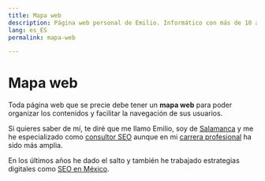 ```yaml
---
title: Mapa web
description: Página web personal de Emilio. Informático con más de 10 años en Marketing Digital.
lang: es_ES
permalink: mapa-web

---
```


# Mapa web

Toda página web que se precie debe tener un **mapa web** para poder organizar los contenidos y facilitar la navegación de sus usuarios.

Si quieres saber de mí, te diré que me llamo Emilio, soy de [Salamanca](https://emirodgar.com/consultor-seo/salamanca) y me he especializado como [consultor SEO](https://emirodgar.com/consultor-seo/) aunque en mi [carrera profesional](https://emirodgar.com/carrera-profesional/) ha sido más amplia. 

En los últimos años he dado el salto y también he trabajado estrategias digitales como [SEO en México](https://emirodgar.com/consultor-seo/mexico).
<!--stackedit_data:
eyJoaXN0b3J5IjpbLTEzMjY3MzcyMTddfQ==
-->
